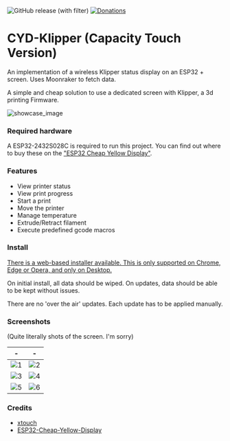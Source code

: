 ![GitHub release (with filter)](https://img.shields.io/github/v/release/suchmememanyskill/CYD-Klipper)
[![Donations](https://img.shields.io/badge/Support%20on-Ko--Fi-red)](https://ko-fi.com/suchmememanyskill)

# CYD-Klipper (Capacity Touch Version)
An implementation of a wireless Klipper status display on an ESP32 + screen. Uses Moonraker to fetch data.

A simple and cheap solution to use a dedicated screen with Klipper, a 3d printing Firmware.

![showcase_image](readme/PXL_20231113_171629383.jpg)

### Required hardware

A ESP32-2432S028C is required to run this project. You can find out where to buy these on the ["ESP32 Cheap Yellow Display"](https://s.click.aliexpress.com/e/_DExyLEp).

### Features
- View printer status
- View print progress
- Start a print
- Move the printer
- Manage temperature
- Extrude/Retract filament
- Execute predefined gcode macros

### Install

[There is a web-based installer available. This is only supported on Chrome, Edge or Opera, and only on Desktop.](https://suchmememanyskill.github.io/CYD-Klipper/)

On initial install, all data should be wiped. On updates, data should be able to be kept without issues.

There are no 'over the air' updates. Each update has to be applied manually.

### Screenshots
(Quite literally shots of the screen. I'm sorry)

-|- 
:-:|:-:
![1](readme/PXL_20231113_142717308.jpg)|![2](readme/PXL_20231113_171701876.jpg)
![3](readme/PXL_20231113_171715809.jpg)|![4](readme/PXL_20231113_171724404.jpg)
![5](readme/PXL_20231113_171751745.jpg)|![6](readme/PXL_20231113_171809315.jpg)


### Credits
- [xtouch](https://github.com/xperiments-in/xtouch)
- [ESP32-Cheap-Yellow-Display](https://github.com/witnessmenow/ESP32-Cheap-Yellow-Display)